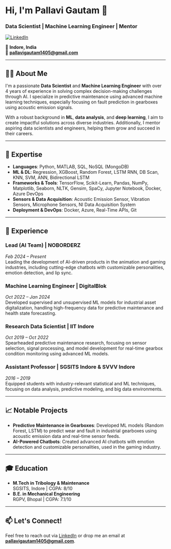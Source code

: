 
# Hi, I'm Pallavi Gautam 👋

### Data Scientist | Machine Learning Engineer | Mentor  
[![LinkedIn](https://img.shields.io/badge/LinkedIn-0077B5?style=for-the-badge&logo=linkedin&logoColor=white)](https://www.linkedin.com/in/pallavi-gautam)

📍 **Indore, India**  
📧 **pallavigautam1405@gmail.com**  

---

## 👩‍💻 About Me

I'm a passionate **Data Scientist** and **Machine Learning Engineer** with over 4 years of experience in solving complex decision-making challenges through AI. I specialize in predictive maintenance using advanced machine learning techniques, especially focusing on fault prediction in gearboxes using acoustic emission signals.

With a robust background in **ML**, **data analysis**, and **deep learning**, I aim to create impactful solutions across diverse industries. Additionally, I mentor aspiring data scientists and engineers, helping them grow and succeed in their careers.

---

## 🔧 Expertise

- **Languages**: Python, MATLAB, SQL, NoSQL (MongoDB)
- **ML & DL**: Regression, XGBoost, Random Forest, LSTM RNN, DB Scan, KNN, SVM, ANN, Bidirectional LSTM
- **Frameworks & Tools**: TensorFlow, Scikit-Learn, Pandas, NumPy, Matplotlib, Seaborn, NLTK, Gensim, SpaCy, Jupyter Notebook, Docker, Azure DevOps
- **Sensors & Data Acquisition**: Acoustic Emission Sensor, Vibration Sensors, Microphone Sensors, NI Data Acquisition System
- **Deployment & DevOps**: Docker, Azure, Real-Time APIs, Git

---

## 🚀 Experience

### **Lead (AI Team) | NOBORDERZ**  
*Feb 2024 – Present*  
Leading the development of AI-driven products in the animation and gaming industries, including cutting-edge chatbots with customizable personalities, emotion detection, and lip sync.

### **Machine Learning Engineer | DigitalBlok**  
*Oct 2022 – Jan 2024*  
Developed supervised and unsupervised ML models for industrial asset digitalization, handling high-frequency data for predictive maintenance and health state forecasting.

### **Research Data Scientist | IIT Indore**  
*Oct 2019 – Oct 2022*  
Spearheaded predictive maintenance research, focusing on sensor selection, signal processing, and model development for real-time gearbox condition monitoring using advanced ML models.

### **Assistant Professor | SGSITS Indore & SVVV Indore**  
*2016 – 2019*  
Equipped students with industry-relevant statistical and ML techniques, focusing on data analysis, predictive modeling, and big data environments.

---

## 📈 Notable Projects

- **Predictive Maintenance in Gearboxes**: Developed ML models (Random Forest, LSTM) to predict wear and fault in industrial gearboxes using acoustic emission data and real-time sensor feeds.
- **AI-Powered Chatbots**: Created advanced AI chatbots with emotion detection and customizable personalities, used in the gaming industry.

---

## 🎓 Education

- **M.Tech in Tribology & Maintenance**  
  SGSITS, Indore | CGPA: 8/10
- **B.E. in Mechanical Engineering**  
  RGPV, Bhopal | CGPA: 7.1/10

---

## 📫 Let's Connect!

Feel free to reach out via [LinkedIn](https://www.linkedin.com/in/pallavi-gautam) or drop me an email at **pallavigautam1405@gmail.com**.
